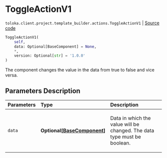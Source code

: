 # ToggleActionV1
`toloka.client.project.template_builder.actions.ToggleActionV1` | [Source code](https://github.com/Toloka/toloka-kit/blob/v1.1.3/src/client/project/template_builder/actions.py#L158)

```python
ToggleActionV1(
    self,
    data: Optional[BaseComponent] = None,
    *,
    version: Optional[str] = '1.0.0'
)
```

The component changes the value in the data from true to false and vice versa.

## Parameters Description

| Parameters | Type | Description |
| :----------| :----| :-----------|
`data`|**Optional\[[BaseComponent](toloka.client.project.template_builder.base.BaseComponent.md)\]**|<p>Data in which the value will be changed. The data type must be boolean.</p>
